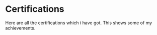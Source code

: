 # Certifications
Here are all the certifications which i have got.  This shows some of my achievements.
